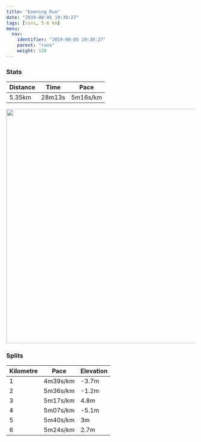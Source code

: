 ```yaml
---
title: "Evening Run"
date: "2019-08-05 19:30:27"
tags: [runs, 5-6 km]
menu:
  nav:
    identifier: "2019-08-05 19:30:27"
    parent: "runs"
    weight: 130
---
```


### Stats

| Distance | Time | Pace |
|----------|------|------|
|5.35km|28m13s|5m16s/km|

<img src='https://maps.googleapis.com/maps/api/staticmap?maptype=terrain&path=enc:mqjeIxzyLlItJNS`@ARGLXRHj@KRBdAfAI`A?^@d@Hd@PJRDRPr@|@^n@^h@d@NRNNNF`@RLTBLTIz@@^Lz@LZ^l@F\PRl@lBn@bALzAJnCF^J\v@`BT|@FbARz@?~@Ib@Eb@JfATfAHTZl@LPH`@@b@RzBA~@f@zALXJ~@?b@D\JVD\HXQTQ?OWI]E_@A`@J`@A`@Dd@FZLRO`BVTF\B`@A^G\QZ[v@B`@LZNTR~@B\@dAAd@G\IZE\F\?b@A\ShACrAD`@E`@_@t@KZFx@Z~@F^Bd@KZMVZnGSv@URUCSWfCwHb@UZ]LOTi@Og@MQKYM_A[gHBg@Ji@?e@QcACa@Qy@Ag@Ee@Fa@N{Ao@qRoAqDSaBAe@Ia@O{AMWSBUSMUKUYqA]s@u@mBw@aAMeBSaAAaADc@@_AEgA[gAAWIc@[uASo@s@mBu@_B_@_ASo@O[a@i@i@k@_@Q}Ac@{@c@o@g@Y_@Q]IGCAIBi@b@E?GIq@gByA_Dy@wBg@wBqA}DKo@Gi@Am@OAGEOc@UUUq@E_@@a@Hc@K]u@mACOFw@F]^}@R]dAa@f@YTa@b@LDFTf@X~@TF^t@&key=AIzaSyBPVQ_iynBzLujdhfLzy8Z-5zczbktE55k&size=800x800&scale=2&markers=color:yellow|label:S|53.47111,-2.26749&markers=color:green|label:F|53.47049000000003,-2.264360000000002' width='625' />

### Splits

| Kilometre | Pace | Elevation |
|------|------|-----------|
|1|4m39s/km|-3.7m|
|2|5m36s/km|-1.2m|
|3|5m17s/km|4.8m|
|4|5m07s/km|-5.1m|
|5|5m40s/km|3m|
|6|5m24s/km|2.7m|
